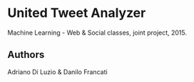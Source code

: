 # United Tweet Analyzer
Machine Learning - Web & Social classes, joint project, 2015.

## Authors
Adriano Di Luzio & Danilo Francati
